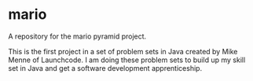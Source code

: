 # mario
A repository for the mario pyramid project.

This is the first project in a set of problem sets in Java created by Mike Menne of Launchcode.  I am doing these problem sets to build up my skill set in Java and get a software development apprenticeship.
